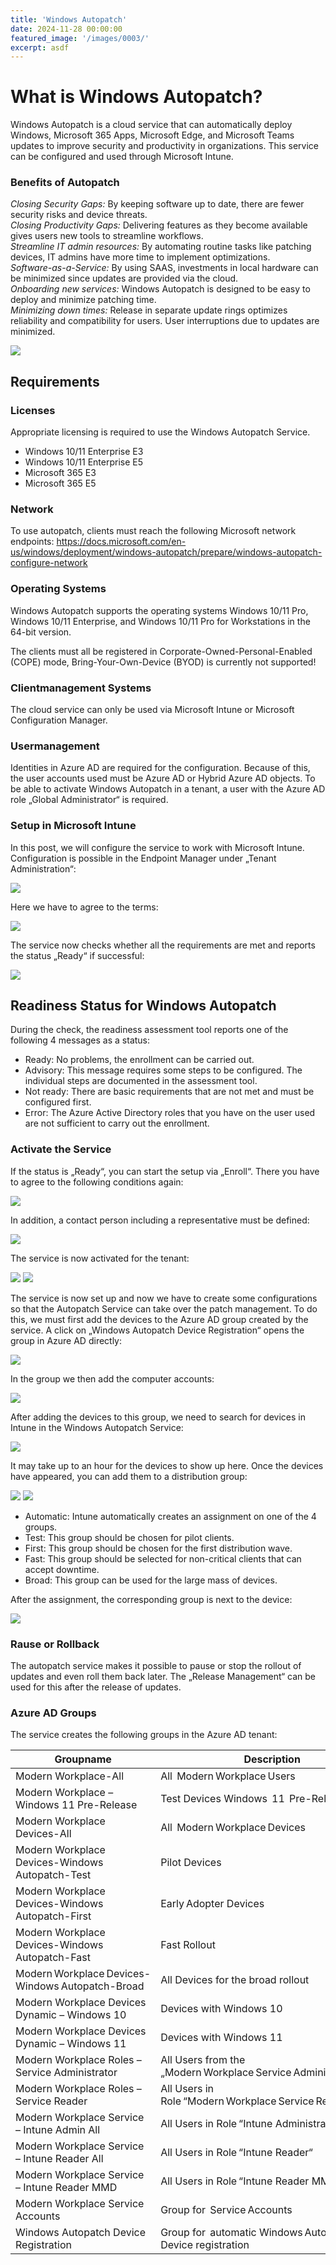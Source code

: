 ```yaml
---
title: 'Windows Autopatch'
date: 2024-11-28 00:00:00
featured_image: '/images/0003/'
excerpt: asdf
---
```


# What is Windows Autopatch?

Windows Autopatch is a cloud service that can automatically deploy Windows, Microsoft 365 Apps, Microsoft Edge, and Microsoft Teams updates to improve security and productivity in organizations. This service can be configured and used through Microsoft Intune.

### Benefits of Autopatch
_Closing Security Gaps:_ By keeping software up to date, there are fewer security risks and device threats.<br>
_Closing Productivity Gaps:_ Delivering features as they become available gives users new tools to streamline workflows.<br>
_Streamline IT admin resources:_ By automating routine tasks like patching devices, IT admins have more time to implement optimizations.<br>
_Software-as-a-Service:_ By using SAAS, investments in local hardware can be minimized since updates are provided via the cloud.<br>
_Onboarding new services:_ Windows Autopatch is designed to be easy to deploy and minimize patching time.<br>
_Minimizing down times:_ Release in separate update rings optimizes reliability and compatibility for users. User interruptions due to updates are minimized.

![](/images/0003/1.png)

## Requirements

### Licenses
Appropriate licensing is required to use the Windows Autopatch Service.

- Windows 10/11 Enterprise E3
- Windows 10/11 Enterprise E5
- Microsoft 365 E3
- Microsoft 365 E5

### Network
To use autopatch, clients must reach the following Microsoft network endpoints: https://docs.microsoft.com/en-us/windows/deployment/windows-autopatch/prepare/windows-autopatch-configure-network

### Operating Systems
Windows Autopatch supports the operating systems Windows 10/11 Pro, Windows 10/11 Enterprise, and Windows 10/11 Pro for Workstations in the 64-bit version.

The clients must all be registered in Corporate-Owned-Personal-Enabled (COPE) mode, Bring-Your-Own-Device (BYOD) is currently not supported!

### Clientmanagement Systems
The cloud service can only be used via Microsoft Intune or Microsoft Configuration Manager.

### Usermanagement
Identities in Azure AD are required for the configuration. Because of this, the user accounts used must be Azure AD or Hybrid Azure AD objects. To be able to activate Windows Autopatch in a tenant, a user with the Azure AD role „Global Administrator“ is required.

### Setup in Microsoft Intune
In this post, we will configure the service to work with Microsoft Intune. Configuration is possible in the Endpoint Manager under „Tenant Administration“:

![](/images/0003/2.png)

Here we have to agree to the terms:

![](/images/0003/3.png)

The service now checks whether all the requirements are met and reports the status „Ready“ if successful:

![](/images/0003/4.png)

## Readiness Status for Windows Autopatch
During the check, the readiness assessment tool reports one of the following 4 messages as a status:

- Ready: No problems, the enrollment can be carried out.
- Advisory: This message requires some steps to be configured. The individual steps are documented in the assessment tool.
- Not ready: There are basic requirements that are not met and must be configured first.
- Error: The Azure Active Directory roles that you have on the user used are not sufficient to carry out the enrollment.

### Activate the Service
If the status is „Ready“, you can start the setup via „Enroll“. There you have to agree to the following conditions again:

![](/images/0003/5.png)

In addition, a contact person including a representative must be defined:

![](/images/0003/6.png)

The service is now activated for the tenant:

![](/images/0003/7.png)
![](/images/0003/8.png)

The service is now set up and now we have to create some configurations so that the Autopatch Service can take over the patch management. To do this, we must first add the devices to the Azure AD group created by the service. A click on „Windows Autopatch Device Registration“ opens the group in Azure AD directly:

![](/images/0003/9.png)

In the group we then add the computer accounts:

![](/images/0003/10.png)

After adding the devices to this group, we need to search for devices in Intune in the Windows Autopatch Service:

![](/images/0003/11.png)

It may take up to an hour for the devices to show up here. Once the devices have appeared, you can add them to a distribution group:

![](/images/0003/12.png)
![](/images/0003/13.png)

- Automatic: Intune automatically creates an assignment on one of the 4 groups.
- Test: This group should be chosen for pilot clients.
- First: This group should be chosen for the first distribution wave.
- Fast: This group should be selected for non-critical clients that can accept downtime.
- Broad: This group can be used for the large mass of devices.

After the assignment, the corresponding group is next to the device:

![](/images/0003/14.png)

### Rause or Rollback
The autopatch service makes it possible to pause or stop the rollout of updates and even roll them back later. The „Release Management“ can be used for this after the release of updates.

### Azure AD Groups
The service creates the following groups in the Azure AD tenant:

|Groupname|Description|
|---|---|
|Modern Workplace-All|All  Modern Workplace Users|
|Modern Workplace – Windows 11 Pre-Release|Test Devices	Windows  11  Pre-Releases|
|Modern Workplace Devices-All|All  Modern Workplace Devices|
|Modern Workplace Devices-Windows Autopatch-Test|Pilot Devices|
|Modern Workplace Devices-Windows Autopatch-First|Early Adopter Devices|
|Modern Workplace Devices-Windows Autopatch-Fast|Fast Rollout|
|Modern Workplace Devices-Windows Autopatch-Broad|All Devices for the broad rollout|
|Modern Workplace Devices Dynamic – Windows 10|Devices with Windows 10|
|Modern Workplace Devices Dynamic – Windows 11|Devices with Windows 11|
|Modern Workplace Roles – Service Administrator|All Users from the „Modern Workplace Service Administrator" Role|
|Modern Workplace Roles – Service Reader|All Users in Role “Modern Workplace Service Reader Role“|
|Modern Workplace Service – Intune Admin All|All Users in Role “Intune Administrator“|
|Modern Workplace Service – Intune Reader All|All Users in Role “Intune Reader“|
|Modern Workplace Service – Intune Reader MMD|All Users in Role “Intune Reader MMD“|
|Modern Workplace Service Accounts|Group for  Service Accounts|
Windows Autopatch Device Registration|Group for  automatic Windows Autopatch Device registration|
